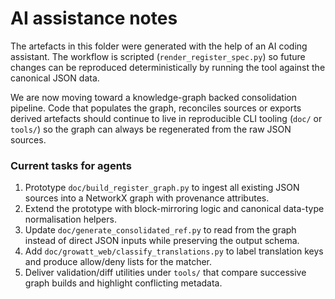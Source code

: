 # AI assistance notes

The artefacts in this folder were generated with the help of an AI coding
assistant.  The workflow is scripted (`render_register_spec.py`) so future
changes can be reproduced deterministically by running the tool against the
canonical JSON data.

We are now moving toward a knowledge-graph backed consolidation pipeline. Code
that populates the graph, reconciles sources or exports derived artefacts should
continue to live in reproducible CLI tooling (`doc/` or `tools/`) so the graph
can always be regenerated from the raw JSON sources.

### Current tasks for agents

1. Prototype `doc/build_register_graph.py` to ingest all existing JSON sources
   into a NetworkX graph with provenance attributes.
2. Extend the prototype with block-mirroring logic and canonical data-type
   normalisation helpers.
3. Update `doc/generate_consolidated_ref.py` to read from the graph instead of
   direct JSON inputs while preserving the output schema.
4. Add `doc/growatt_web/classify_translations.py` to label translation keys and
   produce allow/deny lists for the matcher.
5. Deliver validation/diff utilities under `tools/` that compare successive
   graph builds and highlight conflicting metadata.
